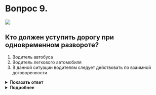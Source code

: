 # Вопрос 9.

![](https://s.drom.ru/i24228/pdd/tickets/2016/1543884983.jpg)

## Кто должен уступить дорогу при одновременном развороте?

1. Водитель автобуса
2. Водитель легкового автомобиля
3. В данной ситуации водителям следует действовать по взаимной договоренности

<details>
<summary><b>Показать ответ</b></summary>
Правильный ответ: 1
</details>
<details>
<summary><b>Подробнее</b></summary>
В случаях определения порядка проезда транспортных средств, не оговоренных Правилами, водители руководствуются «правилом правой руки», т.е. у кого помеха справа, тот и уступает. У водителя автобуса помеха справа, уступает дорогу.
(Пункт 8.9 ПДД)
</details>